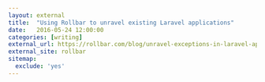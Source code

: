 ```yaml
---
layout: external
title:  "Using Rollbar to unravel existing Laravel applications"
date:   2016-05-24 12:00:00
categories: [writing]
external_url: https://rollbar.com/blog/unravel-exceptions-in-laravel-applications/
external_site: rollbar
sitemap:
  exclude: 'yes'
---
```

